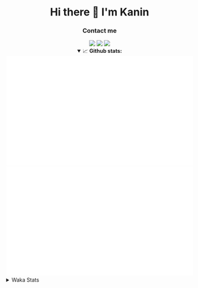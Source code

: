 <div align="center">
 <h1>Hi there 👋 I'm Kanin</h1>
 <h3>Contact me</h3>
 <a href="mailto:im@kanin.dev"><img src="https://img.shields.io/badge/gmail-%23D14836.svg?&style=for-the-badge&logo=gmail&logoColor=white"/></a>
 <a href="https://twitter.com/KaninDev"><img src="https://img.shields.io/badge/twitter-%231DA1F2.svg?&style=for-the-badge&logo=twitter&logoColor=white"/></a>
 <a href="https://www.linkedin.com/in/KaninDev"><img src="https://img.shields.io/badge/linkedin-%230077B5.svg?&style=for-the-badge&logo=linkedin&logoColor=white"/></a>
<details open>
  <summary>📈 <b>Github stats:</b></summary>
  <img src="https://github.com/Kanin/Kanin/blob/master/scripts/GitHubStats/generated/overview.svg"/>
  <img src="https://github.com/Kanin/Kanin/blob/master/scripts/GitHubStats/generated/languages.svg"/>
</details>
</div>

<details>
 <summary>Waka Stats</summary>

<!--START_SECTION:waka-->
![Profile Views](http://img.shields.io/badge/Profile%20Views-49-blue)

![Lines of code](https://img.shields.io/badge/From%20Hello%20World%20I%27ve%20Written-29859%20lines%20of%20code-blue)

**🐱 My Github Data** 

> 🏆 77 Contributions in the Year 2021
 > 
> 📦 35.0 kB Used in Github's Storage 
 > 
> 🚫 Not Opted to Hire
 > 
> 📜 8 Public Repositories 
 > 
> 🔑 5 Private Repositories  
 > 
**I'm an Early 🐤** 

```text
🌞 Morning    98 commits     ████░░░░░░░░░░░░░░░░░░░░░   18.11% 
🌆 Daytime    211 commits    █████████░░░░░░░░░░░░░░░░   39.0% 
🌃 Evening    111 commits    █████░░░░░░░░░░░░░░░░░░░░   20.52% 
🌙 Night      121 commits    █████░░░░░░░░░░░░░░░░░░░░   22.37%

```
📅 **I'm Most Productive on Monday** 

```text
Monday       123 commits    █████░░░░░░░░░░░░░░░░░░░░   22.74% 
Tuesday      84 commits     ████░░░░░░░░░░░░░░░░░░░░░   15.53% 
Wednesday    93 commits     ████░░░░░░░░░░░░░░░░░░░░░   17.19% 
Thursday     59 commits     ██░░░░░░░░░░░░░░░░░░░░░░░   10.91% 
Friday       51 commits     ██░░░░░░░░░░░░░░░░░░░░░░░   9.43% 
Saturday     50 commits     ██░░░░░░░░░░░░░░░░░░░░░░░   9.24% 
Sunday       81 commits     ███░░░░░░░░░░░░░░░░░░░░░░   14.97%

```


📊 **This Week I Spent My Time On** 

```text
⌚︎ Time Zone: America/New_York

💬 Programming Languages: 
Python                   13 hrs 26 mins      █████████████████████░░░░   84.68% 
JavaScript               1 hr 2 mins         █░░░░░░░░░░░░░░░░░░░░░░░░   6.61% 
SCSS                     1 hr 1 min          █░░░░░░░░░░░░░░░░░░░░░░░░   6.42% 
virtualenv               6 mins              ░░░░░░░░░░░░░░░░░░░░░░░░░   0.64% 
JSX                      5 mins              ░░░░░░░░░░░░░░░░░░░░░░░░░   0.59%

🔥 Editors: 
PyCharm                  13 hrs 36 mins      █████████████████████░░░░   85.67% 
IntelliJ                 2 hrs 16 mins       ███░░░░░░░░░░░░░░░░░░░░░░   14.33%

🐱‍💻 Projects: 
CGLS                     8 hrs 32 mins       █████████████░░░░░░░░░░░░   53.78% 
Naila.py                 2 hrs 30 mins       ████░░░░░░░░░░░░░░░░░░░░░   15.79% 
Naila.bot                2 hrs 21 mins       ███░░░░░░░░░░░░░░░░░░░░░░   14.9% 
Kanin                    1 hr                █░░░░░░░░░░░░░░░░░░░░░░░░   6.37% 
powercord                38 mins             █░░░░░░░░░░░░░░░░░░░░░░░░   4.03%

💻 Operating System: 
Linux                    15 hrs 52 mins      █████████████████████████   100.0%

```

**I Mostly Code in Python** 

```text
Python                   20 repos            ███████████████████░░░░░░   76.92% 
JavaScript               3 repos             ███░░░░░░░░░░░░░░░░░░░░░░   11.54% 
Kotlin                   1 repo              █░░░░░░░░░░░░░░░░░░░░░░░░   3.85% 
HTML                     1 repo              █░░░░░░░░░░░░░░░░░░░░░░░░   3.85% 
Java                     1 repo              █░░░░░░░░░░░░░░░░░░░░░░░░   3.85%

```


**Timeline**

![Chart not found](https://raw.githubusercontent.com/Kanin/Kanin/master/charts/bar_graph.png) 


<!--END_SECTION:waka-->
</details>
